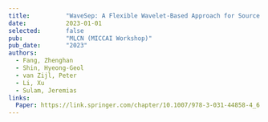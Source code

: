 ```yaml
---
title:          "WaveSep: A Flexible Wavelet-Based Approach for Source Separation in Susceptibility Imaging"
date:           2023-01-01
selected:       false
pub:            "MLCN (MICCAI Workshop)"
pub_date:       "2023"
authors:
  - Fang, Zhenghan
  - Shin, Hyeong-Geol
  - van Zijl, Peter
  - Li, Xu
  - Sulam, Jeremias
links:
  Paper: https://link.springer.com/chapter/10.1007/978-3-031-44858-4_6
---
```

